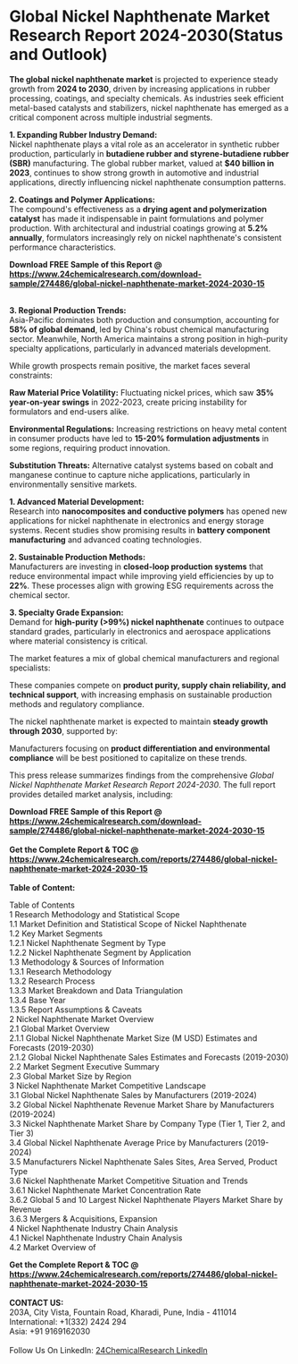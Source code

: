 <h1>Global Nickel Naphthenate Market Research Report 2024-2030(Status and Outlook)</h1><p><strong>The global nickel naphthenate market</strong> is projected to experience steady growth from <strong>2024 to 2030</strong>, driven by increasing applications in rubber processing, coatings, and specialty chemicals. As industries seek efficient metal-based catalysts and stabilizers, nickel naphthenate has emerged as a critical component across multiple industrial segments.</p><p><strong>1. Expanding Rubber Industry Demand:</strong><br>
Nickel naphthenate plays a vital role as an accelerator in synthetic rubber production, particularly in <strong>butadiene rubber and styrene-butadiene rubber (SBR)</strong> manufacturing. The global rubber market, valued at <strong>$40 billion in 2023</strong>, continues to show strong growth in automotive and industrial applications, directly influencing nickel naphthenate consumption patterns.</p><p><strong>2. Coatings and Polymer Applications:</strong><br>
The compound's effectiveness as a <strong>drying agent and polymerization catalyst</strong> has made it indispensable in paint formulations and polymer production. With architectural and industrial coatings growing at <strong>5.2% annually</strong>, formulators increasingly rely on nickel naphthenate's consistent performance characteristics.</p><div><b>Download FREE Sample of this Report @ 
            <a href="https://www.24chemicalresearch.com/download-sample/274486/global-nickel-naphthenate-market-2024-2030-15">
            https://www.24chemicalresearch.com/download-sample/274486/global-nickel-naphthenate-market-2024-2030-15</a></b></div><br><p><strong>3. Regional Production Trends:</strong><br>
Asia-Pacific dominates both production and consumption, accounting for <strong>58% of global demand</strong>, led by China's robust chemical manufacturing sector. Meanwhile, North America maintains a strong position in high-purity specialty applications, particularly in advanced materials development.</p><p>While growth prospects remain positive, the market faces several constraints:</p><p><strong>Raw Material Price Volatility:</strong> Fluctuating nickel prices, which saw <strong>35% year-on-year swings</strong> in 2022-2023, create pricing instability for formulators and end-users alike.</p><p><strong>Environmental Regulations:</strong> Increasing restrictions on heavy metal content in consumer products have led to <strong>15-20% formulation adjustments</strong> in some regions, requiring product innovation.</p><p><strong>Substitution Threats:</strong> Alternative catalyst systems based on cobalt and manganese continue to capture niche applications, particularly in environmentally sensitive markets.</p><p><strong>1. Advanced Material Development:</strong><br>
Research into <strong>nanocomposites and conductive polymers</strong> has opened new applications for nickel naphthenate in electronics and energy storage systems. Recent studies show promising results in <strong>battery component manufacturing</strong> and advanced coating technologies.</p><p><strong>2. Sustainable Production Methods:</strong><br>
Manufacturers are investing in <strong>closed-loop production systems</strong> that reduce environmental impact while improving yield efficiencies by up to <strong>22%</strong>. These processes align with growing ESG requirements across the chemical sector.</p><p><strong>3. Specialty Grade Expansion:</strong><br>
Demand for <strong>high-purity (&gt;99%) nickel naphthenate</strong> continues to outpace standard grades, particularly in electronics and aerospace applications where material consistency is critical.</p><p>The market features a mix of global chemical manufacturers and regional specialists:</p><p>These companies compete on <strong>product purity, supply chain reliability, and technical support</strong>, with increasing emphasis on sustainable production methods and regulatory compliance.</p><p>The nickel naphthenate market is expected to maintain <strong>steady growth through 2030</strong>, supported by:</p><p>Manufacturers focusing on <strong>product differentiation and environmental compliance</strong> will be best positioned to capitalize on these trends.</p><p>This press release summarizes findings from the comprehensive <em>Global Nickel Naphthenate Market Research Report 2024-2030</em>. The full report provides detailed market analysis, including:</p><div><b>Download FREE Sample of this Report @ 
            <a href="https://www.24chemicalresearch.com/download-sample/274486/global-nickel-naphthenate-market-2024-2030-15">
            https://www.24chemicalresearch.com/download-sample/274486/global-nickel-naphthenate-market-2024-2030-15</a></b></div><br><div><b>Get the Complete Report & TOC @ 
            <a href="https://www.24chemicalresearch.com/reports/274486/global-nickel-naphthenate-market-2024-2030-15">
            https://www.24chemicalresearch.com/reports/274486/global-nickel-naphthenate-market-2024-2030-15</a></b></div><br>
            <b>Table of Content:</b><p>Table of Contents<br />
1 Research Methodology and Statistical Scope<br />
1.1 Market Definition and Statistical Scope of Nickel Naphthenate<br />
1.2 Key Market Segments<br />
1.2.1 Nickel Naphthenate Segment by Type<br />
1.2.2 Nickel Naphthenate Segment by Application<br />
1.3 Methodology & Sources of Information<br />
1.3.1 Research Methodology<br />
1.3.2 Research Process<br />
1.3.3 Market Breakdown and Data Triangulation<br />
1.3.4 Base Year<br />
1.3.5 Report Assumptions & Caveats<br />
2 Nickel Naphthenate Market Overview<br />
2.1 Global Market Overview<br />
2.1.1 Global Nickel Naphthenate Market Size (M USD) Estimates and Forecasts (2019-2030)<br />
2.1.2 Global Nickel Naphthenate Sales Estimates and Forecasts (2019-2030)<br />
2.2 Market Segment Executive Summary<br />
2.3 Global Market Size by Region<br />
3 Nickel Naphthenate Market Competitive Landscape<br />
3.1 Global Nickel Naphthenate Sales by Manufacturers (2019-2024)<br />
3.2 Global Nickel Naphthenate Revenue Market Share by Manufacturers (2019-2024)<br />
3.3 Nickel Naphthenate Market Share by Company Type (Tier 1, Tier 2, and Tier 3)<br />
3.4 Global Nickel Naphthenate Average Price by Manufacturers (2019-2024)<br />
3.5 Manufacturers Nickel Naphthenate Sales Sites, Area Served, Product Type<br />
3.6 Nickel Naphthenate Market Competitive Situation and Trends<br />
3.6.1 Nickel Naphthenate Market Concentration Rate<br />
3.6.2 Global 5 and 10 Largest Nickel Naphthenate Players Market Share by Revenue<br />
3.6.3 Mergers & Acquisitions, Expansion<br />
4 Nickel Naphthenate Industry Chain Analysis<br />
4.1 Nickel Naphthenate Industry Chain Analysis<br />
4.2 Market Overview of</p><div><b>Get the Complete Report & TOC @ 
            <a href="https://www.24chemicalresearch.com/reports/274486/global-nickel-naphthenate-market-2024-2030-15">
            https://www.24chemicalresearch.com/reports/274486/global-nickel-naphthenate-market-2024-2030-15</a></b></div><br><b>CONTACT US:</b><br>
            203A, City Vista, Fountain Road, Kharadi, Pune, India - 411014<br>
            International: +1(332) 2424 294<br>
            Asia: +91 9169162030 <br><br>
            Follow Us On LinkedIn: <a href="https://www.linkedin.com/company/24chemicalresearch/">24ChemicalResearch LinkedIn</a>
